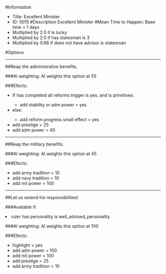 #Information
 - Title: Excellent Minister
 - ID: 5015
#Description
Excellent Minister
#Mean Time to Happen:
Base time = 1 days
 - Multiplied by 2.0 if is lucky
 - Multiplied by 2.0 if has statesman is 3
 - Multiplied by 0.66 if does not have advisor is statesman

#Options

___
##Reap the administrative benefits.

###AI weighting:
AI weights this option at 55


###Efects:<ul><li>If has completed all reforms trigger is yes, and is primitives:</li><ul><li>add stability or adm power = yes</li></ul><li>else:</li><ul><li>add reform progress small effect = yes</li></ul><li>add prestige = 25</li><li>add adm power = 40</li></ul>

___
##Reap the military benefits.

###AI weighting:
AI weights this option at 45


###Efects:<ul><li>add army tradition = 10</li><li>add navy tradition = 10</li><li>add mil power = 100</li></ul>

___
##Let us extend his responsibilities!

###Available if:
<li>ruler has personality is well_advised_personality</li>

###AI weighting:
AI weights this option at 100


###Efects:<ul><li>highlight = yes</li><li>add adm power = 100</li><li>add mil power = 100</li><li>add prestige = 25</li><li>add army tradition = 10</li></ul>
